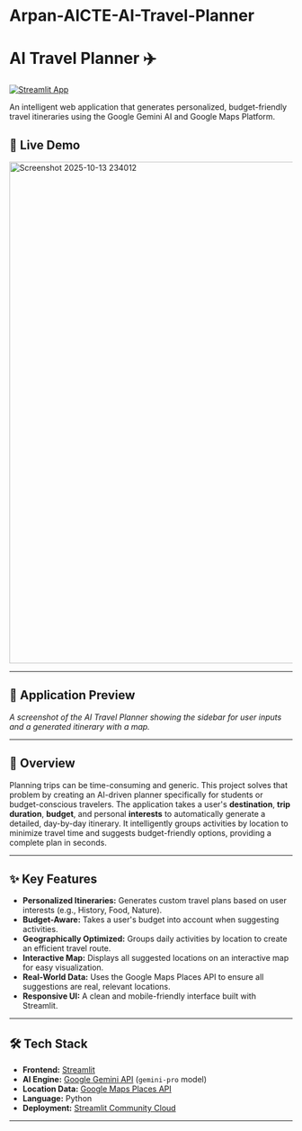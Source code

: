 # Arpan-AICTE-AI-Travel-Planner
# AI Travel Planner ✈️

[![Streamlit App](https://static.streamlit.io/badges/streamlit_badge_black_white.svg)](https://your-streamlit-app-url.streamlit.app/)

An intelligent web application that generates personalized, budget-friendly travel itineraries using the Google Gemini AI and Google Maps Platform.

## 🚀 Live Demo

<img width="1898" height="892" alt="Screenshot 2025-10-13 234012" src="https://github.com/user-attachments/assets/4b226fbf-b131-4cba-9256-9ab0062b804b" />


---

## 📸 Application Preview


*A screenshot of the AI Travel Planner showing the sidebar for user inputs and a generated itinerary with a map.*

---

## 📖 Overview

Planning trips can be time-consuming and generic. This project solves that problem by creating an AI-driven planner specifically for students or budget-conscious travelers. The application takes a user's **destination**, **trip duration**, **budget**, and personal **interests** to automatically generate a detailed, day-by-day itinerary. It intelligently groups activities by location to minimize travel time and suggests budget-friendly options, providing a complete plan in seconds.

---

## ✨ Key Features

* **Personalized Itineraries:** Generates custom travel plans based on user interests (e.g., History, Food, Nature).
* **Budget-Aware:** Takes a user's budget into account when suggesting activities.
* **Geographically Optimized:** Groups daily activities by location to create an efficient travel route.
* **Interactive Map:** Displays all suggested locations on an interactive map for easy visualization.
* **Real-World Data:** Uses the Google Maps Places API to ensure all suggestions are real, relevant locations.
* **Responsive UI:** A clean and mobile-friendly interface built with Streamlit.

---

## 🛠️ Tech Stack

* **Frontend:** [Streamlit](https://streamlit.io/)
* **AI Engine:** [Google Gemini API](https://ai.google.dev/) (`gemini-pro` model)
* **Location Data:** [Google Maps Places API](https://developers.google.com/maps)
* **Language:** Python
* **Deployment:** [Streamlit Community Cloud](https://streamlit.io/cloud)

---


